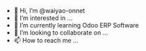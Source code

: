 - 👋 Hi, I’m @waiyao-onnet
- 👀 I’m interested in ...
- 🌱 I’m currently learning Odoo ERP Software
- 💞️ I’m looking to collaborate on ...
- 📫 How to reach me ...

<!---
waiyao-onnet/waiyao-onnet is a ✨ special ✨ repository because its `README.md` (this file) appears on your GitHub profile.
You can click the Preview link to take a look at your changes.
--->
